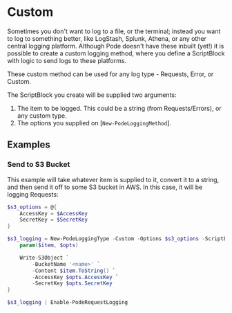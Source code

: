 # Custom

Sometimes you don't want to log to a file, or the terminal; instead you want to log to something better, like LogStash, Splunk, Athena, or any other central logging platform. Although Pode doesn't have these inbuilt (yet!) it is possible to create a custom logging method, where you define a ScriptBlock with logic to send logs to these platforms.

These custom method can be used for any log type - Requests, Error, or Custom.

The ScriptBlock you create will be supplied two arguments:

1. The item to be logged. This could be a string (from Requests/Errors), or any custom type.
2. The options you supplied on [`New-PodeLoggingMethod`].

## Examples

### Send to S3 Bucket

This example will take whatever item is supplied to it, convert it to a string, and then send it off to some S3 bucket in AWS. In this case, it will be logging Requests:

```powershell
$s3_options = @{
    AccessKey = $AccessKey
    SecretKey = $SecretKey
}

$s3_logging = New-PodeLoggingType -Custom -Options $s3_options -ScriptBlock {
    param($item, $opts)

    Write-S3Object `
        -BucketName '<name>' `
        -Content $item.ToString() `
        -AccessKey $opts.AccessKey `
        -SecretKey $opts.SecretKey
}

$s3_logging | Enable-PodeRequestLogging
```
